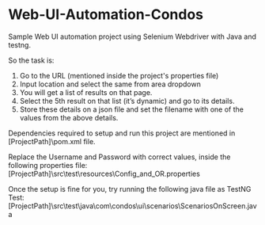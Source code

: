 # Web-UI-Automation-Condos
Sample Web UI automation project using Selenium Webdriver with Java and testng.

So the task is:
1. Go to the URL (mentioned inside the project's properties file)
2. Input location and select the same from area dropdown
3. You will get a list of results on that page.
4. Select the 5th result on that list (it’s dynamic) and go to its details.
5. Store these details on a json file and set the filename with one of the values from the above details.

Dependencies required to setup and run this project are mentioned in [ProjectPath]\pom.xml file.

Replace the Username and Password with correct values, inside the following properties file:
[ProjectPath]\src\test\resources\Config_and_OR.properties

Once the setup is fine for you, try running the following java file as TestNG Test:
[ProjectPath]\src\test\java\com\condos\ui\scenarios\ScenariosOnScreen.java
